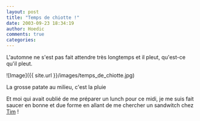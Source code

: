 ```yaml
---
layout: post
title: "Temps de chiotte !"
date: 2003-09-23 18:34:19
author: Hoedic
comments: true
categories: 
---
```



L'automne ne s'est pas fait attendre très longtemps et il pleut, qu'est-ce qu'il pleut.

![Image]({{ site.url }}/images/temps_de_chiotte.jpg)
<div class="photoattrib">La grosse patate au milieu, c'est la pluie</div>



Et moi qui avait oublié de me préparer un lunch pour ce midi, je me suis fait saucer en bonne et due forme en allant de me chercher un sandwitch chez <a href="http://www.timhortons.com/french/french.html" title="Tim Horton">Tim</a> !
